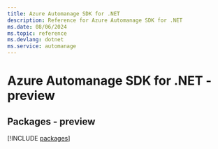 ```yaml
---
title: Azure Automanage SDK for .NET
description: Reference for Azure Automanage SDK for .NET
ms.date: 08/06/2024
ms.topic: reference
ms.devlang: dotnet
ms.service: automanage
---
```

# Azure Automanage SDK for .NET - preview
## Packages - preview
[!INCLUDE [packages](automanage-index.md)]
